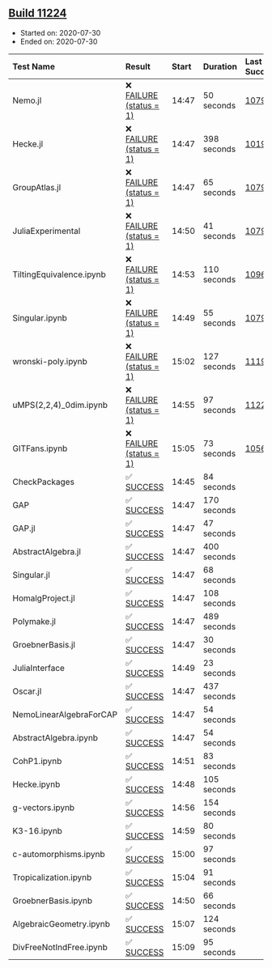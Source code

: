 ## [Build 11224](https://oscarci.mathematik.uni-kl.de/job/oscar/11224/)

* Started on: 2020-07-30
* Ended on: 2020-07-30

| Test Name    | Result | Start | Duration | Last Success | First Failure |
|:-------------|:-------|:------|:---------|:-------------|:--------------|
| Nemo.jl | ❌ [FAILURE (status = 1)](https://oscarci.mathematik.uni-kl.de/job/oscar/11224/artifact/logs/build-11224/Nemo.jl.log) | 14:47 | 50 seconds | [10790](https://oscarci.mathematik.uni-kl.de/job/oscar/10790/) | [10791](https://oscarci.mathematik.uni-kl.de/job/oscar/10791/) |
| Hecke.jl | ❌ [FAILURE (status = 1)](https://oscarci.mathematik.uni-kl.de/job/oscar/11224/artifact/logs/build-11224/Hecke.jl.log) | 14:47 | 398 seconds | [10197](https://oscarci.mathematik.uni-kl.de/job/oscar/10197/) | [10198](https://oscarci.mathematik.uni-kl.de/job/oscar/10198/) |
| GroupAtlas.jl | ❌ [FAILURE (status = 1)](https://oscarci.mathematik.uni-kl.de/job/oscar/11224/artifact/logs/build-11224/GroupAtlas.jl.log) | 14:47 | 65 seconds | [10790](https://oscarci.mathematik.uni-kl.de/job/oscar/10790/) | [10791](https://oscarci.mathematik.uni-kl.de/job/oscar/10791/) |
| JuliaExperimental | ❌ [FAILURE (status = 1)](https://oscarci.mathematik.uni-kl.de/job/oscar/11224/artifact/logs/build-11224/JuliaExperimental.log) | 14:50 | 41 seconds | [10790](https://oscarci.mathematik.uni-kl.de/job/oscar/10790/) | [10791](https://oscarci.mathematik.uni-kl.de/job/oscar/10791/) |
| TiltingEquivalence.ipynb | ❌ [FAILURE (status = 1)](https://oscarci.mathematik.uni-kl.de/job/oscar/11224/artifact/logs/build-11224/TiltingEquivalence.ipynb.log) | 14:53 | 110 seconds | [10962](https://oscarci.mathematik.uni-kl.de/job/oscar/10962/) | [10963](https://oscarci.mathematik.uni-kl.de/job/oscar/10963/) |
| Singular.ipynb | ❌ [FAILURE (status = 1)](https://oscarci.mathematik.uni-kl.de/job/oscar/11224/artifact/logs/build-11224/Singular.ipynb.log) | 14:49 | 55 seconds | [10790](https://oscarci.mathematik.uni-kl.de/job/oscar/10790/) | [10791](https://oscarci.mathematik.uni-kl.de/job/oscar/10791/) |
| wronski-poly.ipynb | ❌ [FAILURE (status = 1)](https://oscarci.mathematik.uni-kl.de/job/oscar/11224/artifact/logs/build-11224/wronski-poly.ipynb.log) | 15:02 | 127 seconds | [11192](https://oscarci.mathematik.uni-kl.de/job/oscar/11192/) | [11193](https://oscarci.mathematik.uni-kl.de/job/oscar/11193/) |
| uMPS(2,2,4)_0dim.ipynb | ❌ [FAILURE (status = 1)](https://oscarci.mathematik.uni-kl.de/job/oscar/11224/artifact/logs/build-11224/uMPS-2-2-4-_0dim.ipynb.log) | 14:55 | 97 seconds | [11223](https://oscarci.mathematik.uni-kl.de/job/oscar/11223/) | [11224](https://oscarci.mathematik.uni-kl.de/job/oscar/11224/) |
| GITFans.ipynb | ❌ [FAILURE (status = 1)](https://oscarci.mathematik.uni-kl.de/job/oscar/11224/artifact/logs/build-11224/GITFans.ipynb.log) | 15:05 | 73 seconds | [10566](https://oscarci.mathematik.uni-kl.de/job/oscar/10566/) | [10567](https://oscarci.mathematik.uni-kl.de/job/oscar/10567/) |
| CheckPackages | ✅ [SUCCESS](https://oscarci.mathematik.uni-kl.de/job/oscar/11224/artifact/logs/build-11224/CheckPackages.log) | 14:45 | 84 seconds |  |  |
| GAP | ✅ [SUCCESS](https://oscarci.mathematik.uni-kl.de/job/oscar/11224/artifact/logs/build-11224/GAP.log) | 14:47 | 170 seconds |  |  |
| GAP.jl | ✅ [SUCCESS](https://oscarci.mathematik.uni-kl.de/job/oscar/11224/artifact/logs/build-11224/GAP.jl.log) | 14:47 | 47 seconds |  |  |
| AbstractAlgebra.jl | ✅ [SUCCESS](https://oscarci.mathematik.uni-kl.de/job/oscar/11224/artifact/logs/build-11224/AbstractAlgebra.jl.log) | 14:47 | 400 seconds |  |  |
| Singular.jl | ✅ [SUCCESS](https://oscarci.mathematik.uni-kl.de/job/oscar/11224/artifact/logs/build-11224/Singular.jl.log) | 14:47 | 68 seconds |  |  |
| HomalgProject.jl | ✅ [SUCCESS](https://oscarci.mathematik.uni-kl.de/job/oscar/11224/artifact/logs/build-11224/HomalgProject.jl.log) | 14:47 | 108 seconds |  |  |
| Polymake.jl | ✅ [SUCCESS](https://oscarci.mathematik.uni-kl.de/job/oscar/11224/artifact/logs/build-11224/Polymake.jl.log) | 14:47 | 489 seconds |  |  |
| GroebnerBasis.jl | ✅ [SUCCESS](https://oscarci.mathematik.uni-kl.de/job/oscar/11224/artifact/logs/build-11224/GroebnerBasis.jl.log) | 14:47 | 30 seconds |  |  |
| JuliaInterface | ✅ [SUCCESS](https://oscarci.mathematik.uni-kl.de/job/oscar/11224/artifact/logs/build-11224/JuliaInterface.log) | 14:49 | 23 seconds |  |  |
| Oscar.jl | ✅ [SUCCESS](https://oscarci.mathematik.uni-kl.de/job/oscar/11224/artifact/logs/build-11224/Oscar.jl.log) | 14:47 | 437 seconds |  |  |
| NemoLinearAlgebraForCAP | ✅ [SUCCESS](https://oscarci.mathematik.uni-kl.de/job/oscar/11224/artifact/logs/build-11224/NemoLinearAlgebraForCAP.log) | 14:47 | 54 seconds |  |  |
| AbstractAlgebra.ipynb | ✅ [SUCCESS](https://oscarci.mathematik.uni-kl.de/job/oscar/11224/artifact/logs/build-11224/AbstractAlgebra.ipynb.log) | 14:47 | 54 seconds |  |  |
| CohP1.ipynb | ✅ [SUCCESS](https://oscarci.mathematik.uni-kl.de/job/oscar/11224/artifact/logs/build-11224/CohP1.ipynb.log) | 14:51 | 83 seconds |  |  |
| Hecke.ipynb | ✅ [SUCCESS](https://oscarci.mathematik.uni-kl.de/job/oscar/11224/artifact/logs/build-11224/Hecke.ipynb.log) | 14:48 | 105 seconds |  |  |
| g-vectors.ipynb | ✅ [SUCCESS](https://oscarci.mathematik.uni-kl.de/job/oscar/11224/artifact/logs/build-11224/g-vectors.ipynb.log) | 14:56 | 154 seconds |  |  |
| K3-16.ipynb | ✅ [SUCCESS](https://oscarci.mathematik.uni-kl.de/job/oscar/11224/artifact/logs/build-11224/K3-16.ipynb.log) | 14:59 | 80 seconds |  |  |
| c-automorphisms.ipynb | ✅ [SUCCESS](https://oscarci.mathematik.uni-kl.de/job/oscar/11224/artifact/logs/build-11224/c-automorphisms.ipynb.log) | 15:00 | 97 seconds |  |  |
| Tropicalization.ipynb | ✅ [SUCCESS](https://oscarci.mathematik.uni-kl.de/job/oscar/11224/artifact/logs/build-11224/Tropicalization.ipynb.log) | 15:04 | 91 seconds |  |  |
| GroebnerBasis.ipynb | ✅ [SUCCESS](https://oscarci.mathematik.uni-kl.de/job/oscar/11224/artifact/logs/build-11224/GroebnerBasis.ipynb.log) | 14:50 | 66 seconds |  |  |
| AlgebraicGeometry.ipynb | ✅ [SUCCESS](https://oscarci.mathematik.uni-kl.de/job/oscar/11224/artifact/logs/build-11224/AlgebraicGeometry.ipynb.log) | 15:07 | 124 seconds |  |  |
| DivFreeNotIndFree.ipynb | ✅ [SUCCESS](https://oscarci.mathematik.uni-kl.de/job/oscar/11224/artifact/logs/build-11224/DivFreeNotIndFree.ipynb.log) | 15:09 | 95 seconds |  |  |
